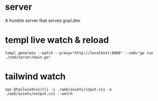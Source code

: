 # server
A humble server that serves gopl.dev

# templ live watch & reload
`templ generate --watch --proxy="http://localhost:8080" --cmd="go run ./cmd/server/main.go"`

# tailwind watch
`npx @tailwindcss/cli -i ./web/assets/input.css -o ./web/assets/output.css --watch`